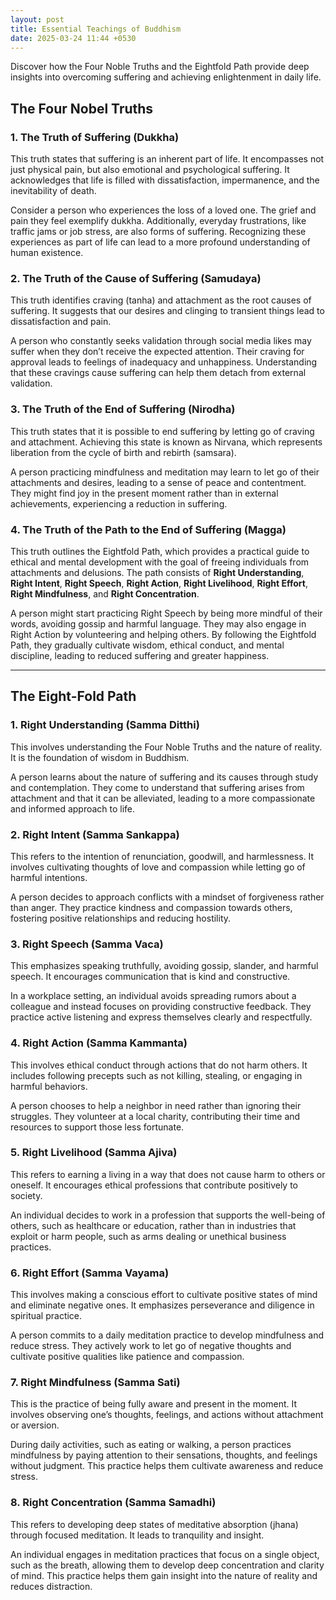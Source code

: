 ```yaml
---
layout: post
title: Essential Teachings of Buddhism
date: 2025-03-24 11:44 +0530
---
```


Discover how the Four Noble Truths and the Eightfold Path provide deep insights into overcoming suffering and achieving enlightenment in daily life.

## The Four Nobel Truths

### 1. The Truth of Suffering (Dukkha)

This truth states that suffering is an inherent part of life. It encompasses not just physical pain, but also emotional and psychological suffering. It acknowledges that life is filled with dissatisfaction, impermanence, and the inevitability of death.

Consider a person who experiences the loss of a loved one. The grief and pain they feel exemplify dukkha. Additionally, everyday frustrations, like traffic jams or job stress, are also forms of suffering. Recognizing these experiences as part of life can lead to a more profound understanding of human existence.

### 2. The Truth of the Cause of Suffering (Samudaya)

This truth identifies craving (tanha) and attachment as the root causes of suffering. It suggests that our desires and clinging to transient things lead to dissatisfaction and pain.

A person who constantly seeks validation through social media likes may suffer when they don’t receive the expected attention. Their craving for approval leads to feelings of inadequacy and unhappiness. Understanding that these cravings cause suffering can help them detach from external validation.

### 3. The Truth of the End of Suffering (Nirodha)

This truth states that it is possible to end suffering by letting go of craving and attachment. Achieving this state is known as Nirvana, which represents liberation from the cycle of birth and rebirth (samsara).

A person practicing mindfulness and meditation may learn to let go of their attachments and desires, leading to a sense of peace and contentment. They might find joy in the present moment rather than in external achievements, experiencing a reduction in suffering.

### 4. The Truth of the Path to the End of Suffering (Magga)

This truth outlines the Eightfold Path, which provides a practical guide to ethical and mental development with the goal of freeing individuals from attachments and delusions. The path consists of **Right Understanding**, **Right Intent**, **Right Speech**, **Right Action**, **Right Livelihood**, **Right Effort**, **Right Mindfulness**, and **Right Concentration**.

A person might start practicing Right Speech by being more mindful of their words, avoiding gossip and harmful language. They may also engage in Right Action by volunteering and helping others. By following the Eightfold Path, they gradually cultivate wisdom, ethical conduct, and mental discipline, leading to reduced suffering and greater happiness.

---

## The Eight-Fold Path

### 1. Right Understanding (Samma Ditthi)

This involves understanding the Four Noble Truths and the nature of reality. It is the foundation of wisdom in Buddhism.

A person learns about the nature of suffering and its causes through study and contemplation. They come to understand that suffering arises from attachment and that it can be alleviated, leading to a more compassionate and informed approach to life.

### 2. Right Intent (Samma Sankappa)

This refers to the intention of renunciation, goodwill, and harmlessness. It involves cultivating thoughts of love and compassion while letting go of harmful intentions.

A person decides to approach conflicts with a mindset of forgiveness rather than anger. They practice kindness and compassion towards others, fostering positive relationships and reducing hostility.

### 3. Right Speech (Samma Vaca)

This emphasizes speaking truthfully, avoiding gossip, slander, and harmful speech. It encourages communication that is kind and constructive.

In a workplace setting, an individual avoids spreading rumors about a colleague and instead focuses on providing constructive feedback. They practice active listening and express themselves clearly and respectfully.

### 4. Right Action (Samma Kammanta)

This involves ethical conduct through actions that do not harm others. It includes following precepts such as not killing, stealing, or engaging in harmful behaviors.

A person chooses to help a neighbor in need rather than ignoring their struggles. They volunteer at a local charity, contributing their time and resources to support those less fortunate.

### 5. Right Livelihood (Samma Ajiva)

This refers to earning a living in a way that does not cause harm to others or oneself. It encourages ethical professions that contribute positively to society.

An individual decides to work in a profession that supports the well-being of others, such as healthcare or education, rather than in industries that exploit or harm people, such as arms dealing or unethical business practices.

### 6. Right Effort (Samma Vayama)

This involves making a conscious effort to cultivate positive states of mind and eliminate negative ones. It emphasizes perseverance and diligence in spiritual practice.

A person commits to a daily meditation practice to develop mindfulness and reduce stress. They actively work to let go of negative thoughts and cultivate positive qualities like patience and compassion.

### 7. Right Mindfulness (Samma Sati)

This is the practice of being fully aware and present in the moment. It involves observing one’s thoughts, feelings, and actions without attachment or aversion.

During daily activities, such as eating or walking, a person practices mindfulness by paying attention to their sensations, thoughts, and feelings without judgment. This practice helps them cultivate awareness and reduce stress.

### 8. Right Concentration (Samma Samadhi)

This refers to developing deep states of meditative absorption (jhana) through focused meditation. It leads to tranquility and insight.

An individual engages in meditation practices that focus on a single object, such as the breath, allowing them to develop deep concentration and clarity of mind. This practice helps them gain insight into the nature of reality and reduces distraction.
